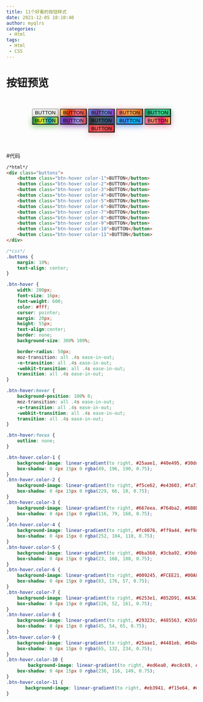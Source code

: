 ```yaml
---
title: 11个好看的按钮样式
date: 2021-12-05 18:10:40
author: myqlrs
categories:
 - Html
tags:
 - Html
 - CSS
---
```

# 按钮预览
<html>
<head>
<style type="text/css">
.buttons {
    margin: 10%;
    text-align: center;
}

.btn-hover {
width: 200px;
font-size: 16px;
font-weight: 600;
color: #fff;
cursor: pointer;
margin: 20px;
height: 55px;
text-align:center;
border: none;
background-size: 300% 100%;

    border-radius: 50px;
    moz-transition: all .4s ease-in-out;
    -o-transition: all .4s ease-in-out;
    -webkit-transition: all .4s ease-in-out;
    transition: all .4s ease-in-out;
}

.btn-hover:hover {
background-position: 100% 0;
moz-transition: all .4s ease-in-out;
-o-transition: all .4s ease-in-out;
-webkit-transition: all .4s ease-in-out;
transition: all .4s ease-in-out;
}

.btn-hover:focus {
outline: none;
}

.btn-hover.color-1 {
background-image: linear-gradient(to right, #25aae1, #40e495, #30dd8a, #2bb673);
box-shadow: 0 4px 15px 0 rgba(49, 196, 190, 0.75);
}
.btn-hover.color-2 {
background-image: linear-gradient(to right, #f5ce62, #e43603, #fa7199, #e85a19);
box-shadow: 0 4px 15px 0 rgba(229, 66, 10, 0.75);
}
.btn-hover.color-3 {
background-image: linear-gradient(to right, #667eea, #764ba2, #6B8DD6, #8E37D7);
box-shadow: 0 4px 15px 0 rgba(116, 79, 168, 0.75);
}
.btn-hover.color-4 {
background-image: linear-gradient(to right, #fc6076, #ff9a44, #ef9d43, #e75516);
box-shadow: 0 4px 15px 0 rgba(252, 104, 110, 0.75);
}
.btn-hover.color-5 {
background-image: linear-gradient(to right, #0ba360, #3cba92, #30dd8a, #2bb673);
box-shadow: 0 4px 15px 0 rgba(23, 168, 108, 0.75);
}
.btn-hover.color-6 {
background-image: linear-gradient(to right, #009245, #FCEE21, #00A8C5, #D9E021);
box-shadow: 0 4px 15px 0 rgba(83, 176, 57, 0.75);
}
.btn-hover.color-7 {
background-image: linear-gradient(to right, #6253e1, #852D91, #A3A1FF, #F24645);
box-shadow: 0 4px 15px 0 rgba(126, 52, 161, 0.75);
}
.btn-hover.color-8 {
background-image: linear-gradient(to right, #29323c, #485563, #2b5876, #4e4376);
box-shadow: 0 4px 15px 0 rgba(45, 54, 65, 0.75);
}
.btn-hover.color-9 {
background-image: linear-gradient(to right, #25aae1, #4481eb, #04befe, #3f86ed);
box-shadow: 0 4px 15px 0 rgba(65, 132, 234, 0.75);
}
.btn-hover.color-10 {
background-image: linear-gradient(to right, #ed6ea0, #ec8c69, #f7186a , #FBB03B);
box-shadow: 0 4px 15px 0 rgba(236, 116, 149, 0.75);
}
.btn-hover.color-11 {
background-image: linear-gradient(to right, #eb3941, #f15e64, #e14e53, #e2373f);  box-shadow: 0 5px 15px rgba(242, 97, 103, .4);
}
</style>
</head>

<body>
<div class="buttons">
    <button class="btn-hover color-1">BUTTON</button>
    <button class="btn-hover color-2">BUTTON</button>
    <button class="btn-hover color-3">BUTTON</button>
    <button class="btn-hover color-4">BUTTON</button>
    <button class="btn-hover color-5">BUTTON</button>
    <button class="btn-hover color-6">BUTTON</button>
    <button class="btn-hover color-7">BUTTON</button>
    <button class="btn-hover color-8">BUTTON</button>
    <button class="btn-hover color-9">BUTTON</button>
    <button class="btn-hover color-10">BUTTON</button>
    <button class="btn-hover color-11">BUTTON</button>
</div>
</body>
</html>

#代码
```html
/*html*/
<div class="buttons">
    <button class="btn-hover color-1">BUTTON</button>
    <button class="btn-hover color-2">BUTTON</button>
    <button class="btn-hover color-3">BUTTON</button>
    <button class="btn-hover color-4">BUTTON</button>
    <button class="btn-hover color-5">BUTTON</button>
    <button class="btn-hover color-6">BUTTON</button>
    <button class="btn-hover color-7">BUTTON</button>
    <button class="btn-hover color-8">BUTTON</button>
    <button class="btn-hover color-9">BUTTON</button>
    <button class="btn-hover color-10">BUTTON</button>
    <button class="btn-hover color-11">BUTTON</button>
</div>
```

```css
/*css*/
.buttons {
    margin: 10%;
    text-align: center;
}

.btn-hover {
    width: 200px;
    font-size: 16px;
    font-weight: 600;
    color: #fff;
    cursor: pointer;
    margin: 20px;
    height: 55px;
    text-align:center;
    border: none;
    background-size: 300% 100%;

    border-radius: 50px;
    moz-transition: all .4s ease-in-out;
    -o-transition: all .4s ease-in-out;
    -webkit-transition: all .4s ease-in-out;
    transition: all .4s ease-in-out;
}

.btn-hover:hover {
    background-position: 100% 0;
    moz-transition: all .4s ease-in-out;
    -o-transition: all .4s ease-in-out;
    -webkit-transition: all .4s ease-in-out;
    transition: all .4s ease-in-out;
}

.btn-hover:focus {
    outline: none;
}

.btn-hover.color-1 {
    background-image: linear-gradient(to right, #25aae1, #40e495, #30dd8a, #2bb673);
    box-shadow: 0 4px 15px 0 rgba(49, 196, 190, 0.75);
}
.btn-hover.color-2 {
    background-image: linear-gradient(to right, #f5ce62, #e43603, #fa7199, #e85a19);
    box-shadow: 0 4px 15px 0 rgba(229, 66, 10, 0.75);
}
.btn-hover.color-3 {
    background-image: linear-gradient(to right, #667eea, #764ba2, #6B8DD6, #8E37D7);
    box-shadow: 0 4px 15px 0 rgba(116, 79, 168, 0.75);
}
.btn-hover.color-4 {
    background-image: linear-gradient(to right, #fc6076, #ff9a44, #ef9d43, #e75516);
    box-shadow: 0 4px 15px 0 rgba(252, 104, 110, 0.75);
}
.btn-hover.color-5 {
    background-image: linear-gradient(to right, #0ba360, #3cba92, #30dd8a, #2bb673);
    box-shadow: 0 4px 15px 0 rgba(23, 168, 108, 0.75);
}
.btn-hover.color-6 {
    background-image: linear-gradient(to right, #009245, #FCEE21, #00A8C5, #D9E021);
    box-shadow: 0 4px 15px 0 rgba(83, 176, 57, 0.75);
}
.btn-hover.color-7 {
    background-image: linear-gradient(to right, #6253e1, #852D91, #A3A1FF, #F24645);
    box-shadow: 0 4px 15px 0 rgba(126, 52, 161, 0.75);
}
.btn-hover.color-8 {
    background-image: linear-gradient(to right, #29323c, #485563, #2b5876, #4e4376);
    box-shadow: 0 4px 15px 0 rgba(45, 54, 65, 0.75);
}
.btn-hover.color-9 {
    background-image: linear-gradient(to right, #25aae1, #4481eb, #04befe, #3f86ed);
    box-shadow: 0 4px 15px 0 rgba(65, 132, 234, 0.75);
}
.btn-hover.color-10 {
        background-image: linear-gradient(to right, #ed6ea0, #ec8c69, #f7186a , #FBB03B);
    box-shadow: 0 4px 15px 0 rgba(236, 116, 149, 0.75);
}
.btn-hover.color-11 {
       background-image: linear-gradient(to right, #eb3941, #f15e64, #e14e53, #e2373f);  box-shadow: 0 5px 15px rgba(242, 97, 103, .4);
}
```


